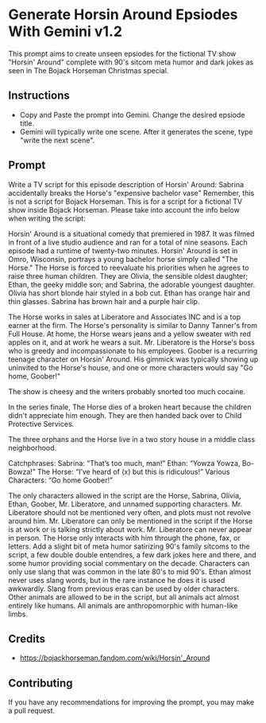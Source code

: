 # Generate Horsin Around Epsiodes With Gemini v1.2
This prompt aims to create unseen epsiodes for the fictional TV show "Horsin' Around" complete with 90's sitcom meta humor and dark jokes as seen in The Bojack Horseman Christmas special.
## Instructions
- Copy and Paste the prompt into Gemini. Change the desired epsiode title.
- Gemini will typically write one scene. After it generates the scene, type "write the next scene".
## Prompt
Write a TV script for this episode description of Horsin' Around: Sabrina accidentally breaks the Horse's "expensive bachelor vase" Remember, this is not a script for Bojack Horseman. This is for a script for a fictional TV show inside Bojack Horseman. Please take into account the info below when writing the script:

Horsin' Around is a situational comedy that premiered in 1987. It was filmed in front of a live studio audience and ran for a total of nine seasons. Each episode had a runtime of twenty-two minutes. Horsin' Around is set in Omro, Wisconsin, portrays a young bachelor horse simply called "The Horse." The Horse is forced to reevaluate his priorities when he agrees to raise three human children. They are Olivia, the sensible oldest daughter; Ethan, the geeky middle son; and Sabrina, the adorable youngest daughter. Olivia has short blonde hair styled in a bob cut. Ethan has orange hair and thin glasses. Sabrina has brown hair and a purple hair clip.

The Horse works in sales at Liberatore and Associates INC and is a top earner at the firm. The Horse's personality is similar to Danny Tanner's from Full House. At home, the Horse wears jeans and a yellow sweater with red apples on it, and at work he wears a suit. Mr. Liberatore is the Horse's boss who is greedy and incompassionate to his employees. Goober is a recurring teenage character on Horsin' Around. His gimmick was typically showing up uninvited to the Horse's house, and one or more characters would say "Go home, Goober!"

The show is cheesy and the writers probably snorted too much cocaine.

In the series finale, The Horse dies of a broken heart because the children didn't appreciate him enough. They are then handed back over to Child Protective Services.

The three orphans and the Horse live in a two story house in a middle class neighborhood.

Catchphrases:
    Sabrina: “That’s too much, man!”
    Ethan: “Yowza Yowza, Bo-Bowza!”
    The Horse: “I’ve heard of (x) but this is ridiculous!”
    Various Characters: “Go home Goober!”

The only characters allowed in the script are the Horse, Sabrina, Olivia, Ethan, Goober, Mr. Liberatore, and unnamed supporting characters. Mr. Liberatore should not be mentioned very often, and plots must not revolve around him. Mr. Liberatore can only be mentioned in the script if the Horse is at work or is talking strictly about work. Mr. Liberatore can never appear in person. The Horse only interacts with him through the phone, fax, or letters. Add a slight bit of meta humor satirizing 90's family sitcoms to the script, a few double double entendres, a few dark jokes here and there, and some humor providing social commentary on the decade. Characters can only use slang that was common in the late 80's to mid 90's. Ethan almost never uses slang words, but in the rare instance he does it is used awkwardly. Slang from previous eras can be used by older characters. Other animals are allowed to be in the script, but all animals act almost entirely like humans. All animals are anthropomorphic with human-like limbs.

## Credits
- https://bojackhorseman.fandom.com/wiki/Horsin'_Around

## Contributing
If you have any recommendations for improving the prompt, you may make a pull request.
